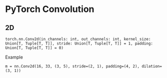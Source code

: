 # PyTorch Convolution

## 2D

`torch.nn.Conv2d(in_channels: int, out_channels: int, kernel_size: Union[T, Tuple[T, T]], stride: Union[T, Tuple[T, T]] = 1, padding: Union[T, Tuple[T, T]] = 0)`

Example

`m = nn.Conv2d(16, 33, (3, 5), stride=(2, 1), padding=(4, 2), dilation=(3, 1))`



